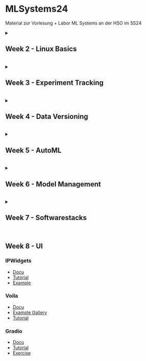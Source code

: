 # MLSystems24
Material zur Vorlesung + Labor ML Systems an der HSO im SS24

</details>
<details>
<summary> <H2> Week 2 - Linux Basics</H2><BR></summary>

<img src="https://image.slidesharecdn.com/whylinux-090425042333-phpapp01/75/why-linux-2-2048.jpg?cb=1669158512" width=640>

### Part I - Linux Shell
* [Start here](https://github.com/keuperj/MLSystems24/blob/main/week_2/01_Working_with_the_Linux_Shell/00_Intro.md)

### Part II - Bash Scripting
* [Start here](https://github.com/keuperj/MLSystems24/blob/main/week_2/02_Intro_to_Bash_Scripting/001-introduction-to-bash.md)

### Helpfull stuff
* [E-Book Linux Shell](https://elearning.hs-offenburg.de/moodle/pluginfile.php/793425/mod_resource/content/1/TenStepsToLinuxSurvival.pdf)
* [E-Book Bash Scripting](https://elearning.hs-offenburg.de/moodle/pluginfile.php/793426/mod_resource/content/1/introduction-to-bash-scripting-light.pdf)
* [E-Book Introduction to Linux](https://tldp.org/LDP/intro-linux/intro-linux.pdf)
* [collection of bash script examples](https://github.com/ruanyf/simple-bash-scripts)

### Exercises
* [Exercises](https://github.com/keuperj/MLSystems24/blob/main/week_2/exercises.md)

### Linux Shell in Colab
* [Shell hack in Colab](https://colab.research.google.com/github/keuperj/MLSystems24/blob/main/week_2/Linux_Shell_in_Colab.ipynb)

</details>
<details>
<summary> <H2> Week 3 - Experiment Tracking </H2><BR></summary>

### Prelude 
* [Git test](https://elearning.hs-offenburg.de/moodle/mod/quiz/view.php?id=334808)
* [Git course](https://elearning.hs-offenburg.de/moodle/course/view.php?id=6765)

### TensorBoard
* [TensorBoard with PyTorch](https://colab.research.google.com/github/keuperj/MLSystems24/blob/main/week_3/tensorboard_with_pytorch.ipynb)

### MLFlow
* [MLFlow Intro](https://colab.research.google.com/github/keuperj/MLSystems24/blob/main/week_3/MLFlow_Tutorial.ipynb)

### WandB
Needs free account from [wandb.ai](https://wandb.ai/site) - use your HSO Google Account to sign in... 
* [WandB Intro](https://colab.research.google.com/github/wandb/examples/blob/master/colabs/intro/Intro_to_Weights_%26_Biases.ipynb)
* [WandB Parameter Sweeps](https://colab.research.google.com/github/wandb/examples/blob/master/colabs/pytorch/Organizing_Hyperparameter_Sweeps_in_PyTorch_with_W%26B.ipynb)

</details>
<details>
<summary> <H2> Week 4 - Data Versioning </H2><BR></summary>

### Labor
* [DVC tutorial](https://colab.research.google.com/github/keuperj/MLSystems24/blob/main/week_4/dvc_tutorial.ipynb)
* [DeepLake Tutorial](https://colab.research.google.com/github/keuperj/MLSystems24/blob/main/week_4/Getting_Started_with_Deep_Lake.ipynb)

</details>
<details>
<summary> <H2> Week 5 - AutoML </H2><BR></summary>

### Auto Scikit-Learn
* [AutoSK-Learn Docs](https://automl.github.io/auto-sklearn/master/index.html)
* [AutoSK-Learn Demo](https://colab.research.google.com/github/keuperj/MLSystems24/blob/main/week_5/autosklearn.ipynb)

### EvoTorch
* [EvoTorch Docs](https://docs.evotorch.ai/v0.4.1/)
* [EvoTorch trining MNIST example](https://colab.research.google.com/github/keuperj/MLSystems24/blob/main/week_5/evotorch_MNIST30K.ipynb)

### NAS 
* [NAS Bench-101](https://github.com/google-research/nasbench)
* [NAS Bench-101 PyTorch Implementation](https://github.com/romulus0914/NASBench-PyTorch/tree/master)
* [NNI NAS Framework](https://github.com/microsoft/nni/)
* [NNI Demo](https://colab.research.google.com/github/keuperj/MLSystems24/blob/main/week_5/NNI_nas.ipynb)

</details>
<details>
<summary> <H2> Week 6 - Model Management </H2><BR></summary>
  
### Links
* [Pip Tutorial](https://packaging.python.org/en/latest/tutorials/packaging-projects/)
* [TorchPackage API](https://pytorch.org/docs/stable/package.html)
* [ONNX Docu](https://onnx.ai/onnx/intro/index.html)
* [TorchDeploy Docu](https://github.com/mochangheng/pytorch-deploy)
* [TorchServe Docu](https://github.com/pytorch/serve)
* [Evidently Docu](https://github.com/evidentlyai/evidently/)

### Labor
* [MLFlow Model registry](https://colab.research.google.com/github/keuperj/MLSystems24/blob/main/week_6/MLFlow.ipynb)
* [Deploy Models with Pip](https://colab.research.google.com/github/keuperj/MLSystems24/blob/main/week_6/pip_tutorial.ipynb)
* [Deploy Models with TorchPackage](https://colab.research.google.com/github/keuperj/MLSystems24/blob/main/week_6/torch_package.ipynb)
* [Cross-Platform Deployment with ONNX](https://colab.research.google.com/github/keuperj/MLSystems24/blob/main/week_6/ONNX.ipynb)
* [MLFlow Model Deployment](https://colab.research.google.com/github/keuperj/MLSystems24/blob/main/week_6/MLFlow.ipynb)
* [Monitoring Models with Evidently](https://colab.research.google.com/github/keuperj/MLSystems24/blob/main/week_6/Evidently.ipynb)

</details>
<details>
<summary> <H2> Week 7 - Softwarestacks </H2><BR></summary>
## Week 7
Note: this week we use the *bwLehrPool* infrastructure. Boot the lab PC and start the ***XFCE Base Linux***.

* [Anaconda Environments + Jupyter](week_7/assigment_1.md)
* [Docker](week_7/assignment_2.md)

</details>

## Week 8 - UI

### IPWidgets
* [Docu](https://ipywidgets.readthedocs.io/en/latest/)
* [Tutorial](https://colab.research.google.com/github/keuperj/MLSystems24/blob/main/week_8/jupyter_widgets.ipynb) 
* [Example](https://colab.research.google.com/github/keuperj/MLSystems24/blob/main/week_8/InteractiveML-Regression.ipynb) 

### Voila
* [Docu](https://voila.readthedocs.io/en/stable/)
* [Example Gallery](https://voila-gallery.org/)
* [Tutorial](https://colab.research.google.com/github/keuperj/MLSystems24/blob/main/week_8/voila_tutorial.ipynb) 

### Gradio
* [Docu](https://gradio.app/docs/)
* [Tutorial](https://gradio.app/quickstart/) 
* [Exercise](https://colab.research.google.com/github/keuperj/MLSystems24/blob/main/week_8/Gradio_exercise.ipynb)
